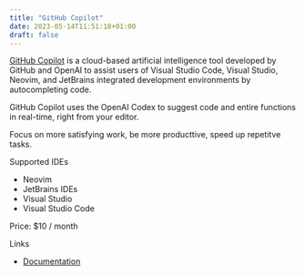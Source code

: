 ```yaml
---
title: "GitHub Copilot"
date: 2023-05-14T11:51:18+01:00
draft: false
---
```

[GitHub Copilot](https://github.com/features/copilot) is a cloud-based artificial intelligence tool developed by GitHub and OpenAI to assist users of Visual Studio Code, Visual Studio, Neovim, and JetBrains integrated development environments by autocompleting code.

GitHub Copilot uses the OpenAI Codex to suggest code and entire functions in real-time, right from your editor.

Focus on more satisfying work, be more producttive, speed up repetitve tasks.

Supported IDEs
- Neovim
- JetBrains IDEs
- Visual Studio
- Visual Studio Code

Price: $10 / month

Links
- [Documentation](https://docs.github.com/en/copilot)
